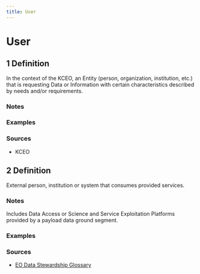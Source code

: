 ```yaml
---
title: User
---
```


# User

## 1 Definition

In the context of the KCEO, an Entity (person, organization, institution, etc.) that is requesting Data or Information with certain characteristics described by needs and/or requirements.

### Notes 

### Examples 

### Sources
- KCEO

## 2 Definition
External person, institution or system that consumes provided services.

### Notes 
Includes Data Access or Science and Service Exploitation Platforms provided by a payload data ground segment.

### Examples

### Sources
- [EO Data Stewardship Glossary]([url](https://ceos.org/document_management/Working_Groups/WGISS/Interest_Groups/Data_Stewardship/White_Papers/EO-DataStewardshipGlossary.pdf))
